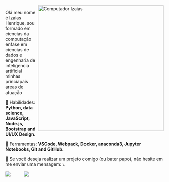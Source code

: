 <img src="https://raw.githubusercontent.com/MicaelliMedeiros/micaellimedeiros/master/image/computer-illustration.png" min-width="400px" max-width="400px" width="400px" align="right" alt="Computador Izaias">

<p align="left"> 
 Olá meu nome é Izaias Henrique, sou formado em ciencias da computação enfase em ciencias de dados e engenharia de inteligencia artificial minhas princiapais areas de atuação
</p>

<p align="left">
  🦄 Habilidades: <strong>Python, data science, JavaScript, Node.js, Bootstrap and UI/UX Design.</strong>
</p>

<p align="left">
  💼 Ferramentas: <strong>VSCode, Webpack, Docker, anaconda3, Jupyter Notebooks, Git and GitHub.</strong>
</p>

<p align="left">
  💌 Se você deseja realizar um projeto comigo (ou bater papo), não hesite em me enviar uma mensagem: ⤵️
</p>

<p align="left">  
  <a href="https://www.linkedin.com/in/iza%C3%ADas-henrique-de-sousa-junior-171a2a155/" alt="Linkedin">
  <img src="https://img.shields.io/badge/-Linkedin-0e76a8?style=for-the-badge&logo=Linkedin&logoColor=white&link=https://www.linkedin.com/in/iuricode" /></a>
 &nbsp;&nbsp;&nbsp;&nbsp;&nbsp;&nbsp;&nbsp;&nbsp;&nbsp;
<a href="mailto:solucaoprogramer@gmail.com">
   <img src="https://img.shields.io/badge/gmail-D14836?&style=for-the-badge&logo=gmail&logoColor=white&link=mailto:solucaoprogramer@gmail">
</a>
</p>  


